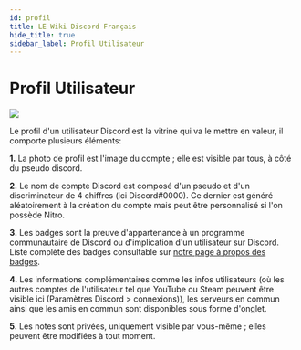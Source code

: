 ```yaml
---
id: profil
title: LE Wiki Discord Français
hide_title: true
sidebar_label: Profil Utilisateur
---
```

# Profil Utilisateur

<img src="https://i.discord.fr/HEO.png">

Le profil d'un utilisateur Discord est la vitrine qui va le mettre en valeur, il comporte plusieurs éléments:

**1.** La photo de profil est l'image du compte ; elle est visible par tous, à côté du pseudo discord.

**2.** Le nom de compte Discord est composé d'un pseudo et d'un discriminateur de 4 chiffres (ici Discord#0000). Ce dernier est généré aléatoirement à la création du compte mais peut être personnalisé si l'on possède Nitro.

**3.** Les badges sont la preuve d'appartenance à un programme communautaire de Discord ou d'implication d'un utilisateur sur Discord. Liste complète des badges consultable sur [notre page à propos des badges](https://discord.fr/wiki/bagdes).

**4.** Les informations complémentaires comme les infos utilisateurs (où les autres comptes de l'utilisateur tel que YouTube ou Steam peuvent être visible ici (Paramètres Discord > connexions)), les serveurs en commun ainsi que les amis en commun sont disponibles sous forme d'onglet.

**5.** Les notes sont privées, uniquement visible par vous-même ; elles peuvent être modifiées à tout moment.
